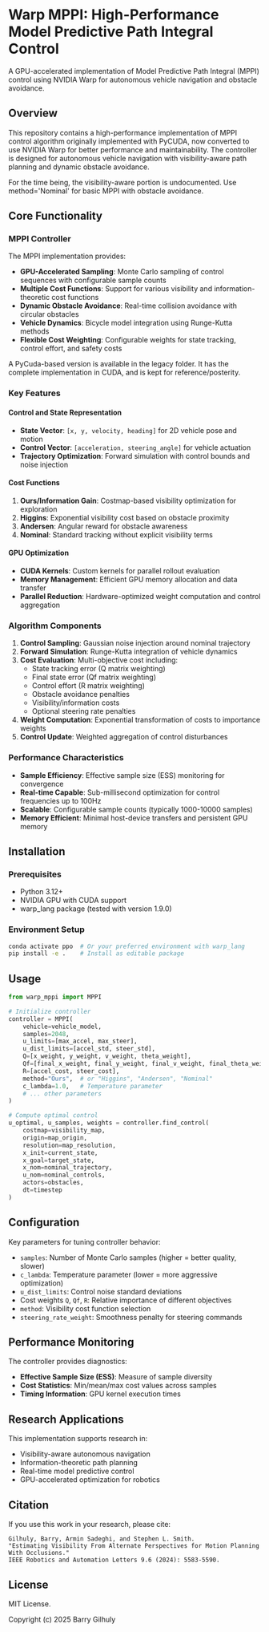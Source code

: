 # Warp MPPI: High-Performance Model Predictive Path Integral Control

A GPU-accelerated implementation of Model Predictive Path Integral (MPPI) control using NVIDIA Warp for autonomous vehicle navigation and obstacle avoidance.

## Overview

This repository contains a high-performance implementation of MPPI control algorithm originally implemented with PyCUDA, now converted to use NVIDIA Warp for better performance and maintainability. The controller is designed for autonomous vehicle navigation with visibility-aware path planning and dynamic obstacle avoidance.

For the time being, the visibility-aware portion is undocumented.  Use method='Nominal' for basic MPPI with obstacle avoidance.

## Core Functionality

### MPPI Controller 

The MPPI implementation provides:

- **GPU-Accelerated Sampling**: Monte Carlo sampling of control sequences with configurable sample counts
- **Multiple Cost Functions**: Support for various visibility and information-theoretic cost functions
- **Dynamic Obstacle Avoidance**: Real-time collision avoidance with circular obstacles
- **Vehicle Dynamics**: Bicycle model integration using Runge-Kutta methods
- **Flexible Cost Weighting**: Configurable weights for state tracking, control effort, and safety costs

A PyCuda-based version is available in the legacy folder.  It has the complete implementation in CUDA, and is kept for reference/posterity. 

### Key Features

#### Control and State Representation
- **State Vector**: `[x, y, velocity, heading]` for 2D vehicle pose and motion
- **Control Vector**: `[acceleration, steering_angle]` for vehicle actuation
- **Trajectory Optimization**: Forward simulation with control bounds and noise injection

#### Cost Functions
1. **Ours/Information Gain**: Costmap-based visibility optimization for exploration
2. **Higgins**: Exponential visibility cost based on obstacle proximity
3. **Andersen**: Angular reward for obstacle awareness
4. **Nominal**: Standard tracking without explicit visibility terms

#### GPU Optimization
- **CUDA Kernels**: Custom kernels for parallel rollout evaluation
- **Memory Management**: Efficient GPU memory allocation and data transfer
- **Parallel Reduction**: Hardware-optimized weight computation and control aggregation

### Algorithm Components

1. **Control Sampling**: Gaussian noise injection around nominal trajectory
2. **Forward Simulation**: Runge-Kutta integration of vehicle dynamics
3. **Cost Evaluation**: Multi-objective cost including:
   - State tracking error (Q matrix weighting)
   - Final state error (Qf matrix weighting)
   - Control effort (R matrix weighting)
   - Obstacle avoidance penalties
   - Visibility/information costs
   - Optional steering rate penalties
4. **Weight Computation**: Exponential transformation of costs to importance weights
5. **Control Update**: Weighted aggregation of control disturbances

### Performance Characteristics

- **Sample Efficiency**: Effective sample size (ESS) monitoring for convergence
- **Real-time Capable**: Sub-millisecond optimization for control frequencies up to 100Hz
- **Scalable**: Configurable sample counts (typically 1000-10000 samples)
- **Memory Efficient**: Minimal host-device transfers and persistent GPU memory

## Installation

### Prerequisites

- Python 3.12+
- NVIDIA GPU with CUDA support
- warp_lang package  (tested with version 1.9.0)

### Environment Setup

```bash
conda activate ppo  # Or your preferred environment with warp_lang
pip install -e .    # Install as editable package
```

## Usage

```python
from warp_mppi import MPPI

# Initialize controller
controller = MPPI(
    vehicle=vehicle_model,
    samples=2048,
    u_limits=[max_accel, max_steer],
    u_dist_limits=[accel_std, steer_std],
    Q=[x_weight, y_weight, v_weight, theta_weight],
    Qf=[final_x_weight, final_y_weight, final_v_weight, final_theta_weight],
    R=[accel_cost, steer_cost],
    method="Ours",  # or "Higgins", "Andersen", "Nominal"
    c_lambda=1.0,   # Temperature parameter
    # ... other parameters
)

# Compute optimal control
u_optimal, u_samples, weights = controller.find_control(
    costmap=visibility_map,
    origin=map_origin,
    resolution=map_resolution,
    x_init=current_state,
    x_goal=target_state,
    x_nom=nominal_trajectory,
    u_nom=nominal_controls,
    actors=obstacles,
    dt=timestep
)
```

## Configuration

Key parameters for tuning controller behavior:

- `samples`: Number of Monte Carlo samples (higher = better quality, slower)
- `c_lambda`: Temperature parameter (lower = more aggressive optimization)
- `u_dist_limits`: Control noise standard deviations
- Cost weights `Q`, `Qf`, `R`: Relative importance of different objectives
- `method`: Visibility cost function selection
- `steering_rate_weight`: Smoothness penalty for steering commands

## Performance Monitoring

The controller provides diagnostics:
- **Effective Sample Size (ESS)**: Measure of sample diversity
- **Cost Statistics**: Min/mean/max cost values across samples
- **Timing Information**: GPU kernel execution times

## Research Applications

This implementation supports research in:
- Visibility-aware autonomous navigation
- Information-theoretic path planning
- Real-time model predictive control
- GPU-accelerated optimization for robotics

## Citation

If you use this work in your research, please cite:
```
Gilhuly, Barry, Armin Sadeghi, and Stephen L. Smith.
"Estimating Visibility From Alternate Perspectives for Motion Planning With Occlusions."
IEEE Robotics and Automation Letters 9.6 (2024): 5583-5590.
```

## License

MIT License.

Copyright (c) 2025 Barry Gilhuly
